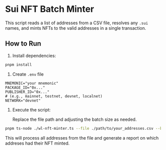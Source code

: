 # Sui NFT Batch Minter

This script reads a list of addresses from a CSV file, resolves any `.sui` names, and mints NFTs to the valid addresses in a single transaction.

## How to Run

1. Install dependencies:

```bash
pnpm install
```

1. Create `.env` file

```env
MNEMONIC="your mnemonic"
PACKAGE_ID="0x..."
PUBLISHER_ID="0x..."
# (e.g., mainnet, testnet, devnet, localnet)
NETWORK="devnet"
```

1. Execute the script:

    Replace the file path and adjusting the batch size as needed.

```bash
pnpm ts-node ./wl-nft-minter.ts --file ./path/to/your_addresses.csv --batch-size 100
```

This will process all addresses from the file and generate a report on which addreses had their NFT minted.
